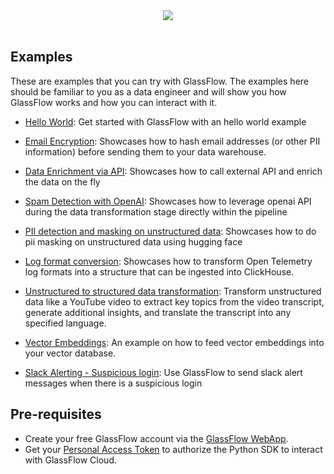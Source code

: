 <div align="center">
  <img src="https://gfassets.fra1.cdn.digitaloceanspaces.com/logo/logo-mono.png" /><br /><br />
</div>

## Examples

These are examples that you can try with GlassFlow. The examples here should be familiar to you as a data engineer and will show you how GlassFlow works and how you can interact with it.

- [Hello World](hello-world): Get started with GlassFlow with an hello world example 

- [Email Encryption](email-encryption): Showcases how to hash email addresses (or other PII information) before sending them to your data warehouse.

- [Data Enrichment via API](data-enrichment): Showcases how to call external API and enrich the data on the fly 

- [Spam Detection with OpenAI](openai-spam-detection): Showcases how to leverage openai API during the data transformation stage directly within the pipeline

- [PII detection and masking on unstructured data](pii-detection-masking): Showcases how to do pii masking on unstructured data using hugging face 

- [Log format conversion](opentel-log-transform): Showcases how to transform Open Telemetry log formats into a structure that can be ingested into ClickHouse.

- [Unstructured to structured data transformation](unstructured-to-structured): Transform unstructured data like a YouTube video to extract key topics from the video transcript, generate additional insights, and translate the transcript into any specified language. 

- [Vector Embeddings](vector-embeddings): An example on how to feed vector embeddings into your vector database.

- [Slack Alerting - Suspicious login](slack-alerting): Use GlassFlow to send slack alert messages when there is a suspicious login


## Pre-requisites

- Create your free GlassFlow account via the [GlassFlow WebApp](https://app.glassflow.dev).
- Get your [Personal Access Token](https://app.glassflow.dev/profile) to authorize the Python SDK to interact with GlassFlow Cloud.




